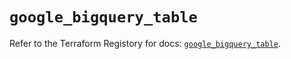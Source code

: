 # `google_bigquery_table`

Refer to the Terraform Registory for docs: [`google_bigquery_table`](https://registry.terraform.io/providers/hashicorp/google/5.8.0/docs/resources/bigquery_table).
